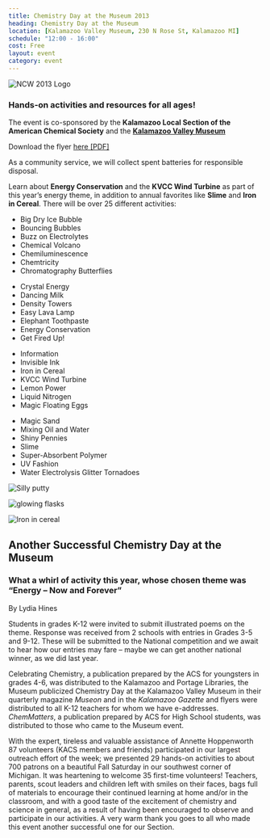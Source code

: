 ```yaml
---
title: Chemistry Day at the Museum 2013
heading: Chemistry Day at the Museum
location: [Kalamazoo Valley Museum, 230 N Rose St, Kalamazoo MI]
schedule: "12:00 - 16:00"
cost: Free
layout: event
category: event
---
```


<img src="{{ site.baseurl }}/images/ncw-2013/ncw-header.jpg"
     class="img-responsive"
     alt="NCW 2013 Logo"
     title="National Chemistry Week, Now and Forever Logo"/>

<h3>Hands-on activities and resources for all ages!</h3>

<p>The event is co-sponsored by the <strong>Kalamazoo Local Section of
the American Chemical Society</strong> and
the
  <a href="http://kalamazoovalleymuseum.org"
     title="Kalamazoo Valley Museum Homepage">
    <strong>Kalamazoo Valley Museum</strong>
  </a>
</p>

<p>
  Download the flyer
  <a href="{{ site.baseurl }}/events/chem-day-flyer-2013.pdf"
     title="Chemistry Day at the Museum Flyer as PDF">
    here [PDF]
  </a>
</p>

As a community service, we will collect spent batteries for
responsible disposal.

Learn about **Energy Conservation** and the **KVCC Wind Turbine** as
part of this year’s energy theme, in addition to annual favorites like
**Slime** and **Iron in Cereal**. There will be over 25 different
activities:

<div class="row">
  <div class="col-{{ site.device }}-3">
    <ul>
      <li>
	Big Dry Ice Bubble
      </li>
      <li>
	Bouncing Bubbles
      </li>
      <li>
	Buzz on Electrolytes
      </li>
      <li>
	Chemical Volcano
      </li>
      <li>
	Chemiluminescence
      </li>
      <li>
	Chemtricity
      </li>
      <li>
	Chromatography Butterflies
      </li>
    </ul>
  </div>
  <div class="col-{{ site.device }}-3">
    <ul>
      <li>
	Crystal Energy
      </li>
      <li>
	Dancing Milk
      </li>
      <li>
	Density Towers
      </li>
      <li>
	Easy Lava Lamp
      </li>
      <li>
	Elephant Toothpaste
      </li>
      <li>
	Energy Conservation
      </li>
      <li>
	Get Fired Up!
      </li>
    </ul>
  </div>
  <div class="col-{{ site.device }}-3">
    <ul>
      <li>
	Information
      </li>
      <li>
	Invisible Ink
      </li>
      <li>
	Iron in Cereal
      </li>
      <li>
	KVCC Wind Turbine
      </li>
      <li>
	Lemon Power
      </li>
      <li>
	Liquid Nitrogen
      </li>
      <li>
	Magic Floating Eggs
      </li>
    </ul>
  </div>
  <div class="col-{{ site.device }}-3">
    <ul>
      <li>
	Magic Sand
      </li>
      <li>
	Mixing Oil and Water
      </li>
      <li>
	Shiny Pennies
      </li>
      <li>
	Slime
      </li>
      <li>
	Super-Absorbent Polymer
      </li>
      <li>
	UV Fashion
      </li>
      <li>
	Water Electrolysis Glitter Tornadoes
      </li>
    </ul>
  </div>
</div>

<div class="row">
  <div class="col-{{ site.device }}-4">
    <p>
      <img src="{{ site.baseurl }}/images/ncw-2013/ncw-2013-1.jpg"
	   class="img-responsive"
	   alt="Silly putty"
	   title="Silly putty experiment during NCW" />
    </p>
  </div>
  <div class="col-{{ site.device }}-4">
    <p>
      <img src="{{ site.baseurl }}/images/ncw-2013/ncw-2013-2.jpg"
	   class="img-responsive"
	   alt="glowing flasks"
	   title="Colorful chemistry" />
    </p>
  </div>
  <div class="col-{{ site.device }}-4">
    <p>
      <img src="{{ site.baseurl }}/images/ncw-2013/ncw-2013-3.jpg"
	   class="img-responsive"
	   alt="Iron in cereal"
	   title="Can you see the iron in your cereal?" />
    </p>
  </div>
</div>

<h2>Another Successful Chemistry Day at the Museum</h2>
<h3>What a whirl of activity this year, whose chosen theme was “Energy – Now and Forever”</h3>
<p class="author">By Lydia Hines</p>

<p>
  Students in grades K-12 were invited to submit illustrated poems on
  the theme. Response was received from 2 schools with entries in
  Grades 3-5 and 9-12. These will be submitted to the National
  competition and we await to hear how our entries may fare – maybe we
  can get another national winner, as we did last year.
</p>
<p>
  Celebrating Chemistry, a publication prepared by the ACS for
  youngsters in grades 4-6, was distributed to the Kalamazoo and
  Portage Libraries, the Museum publicized Chemistry Day at the
  Kalamazoo Valley Museum in their quarterly magazine <em>Museon</em>
  and in the <em>Kalamazoo Gazette</em> and flyers were distributed to
  all K-12 teachers for whom we have
  e-addresses.  <em>ChemMatters</em>, a publication prepared by ACS
  for High School students, was distributed to those who came to the
  Museum event.
</p>
<p>
  With the expert, tireless and valuable assistance of Annette
  Hoppenworth 87 volunteers (KACS members and friends) participated in
  our largest outreach effort of the week; we presented 29 hands-on
  activities to about 700 patrons on a beautiful Fall Saturday in our
  southwest corner of Michigan.  It was heartening to welcome 35
  first-time volunteers!  Teachers, parents, scout leaders and
  children left with smiles on their faces, bags full of materials to
  encourage their continued learning at home and/or in the classroom,
  and with a good taste of the excitement of chemistry and science in
  general, as a result of having been encouraged to observe and
  participate in our activities.  A very warm thank you goes to all
  who made this event another successful one for our Section.
</p>
